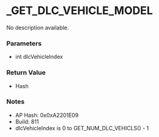 # _GET_DLC_VEHICLE_MODEL

No description available.

### Parameters
* int dlcVehicleIndex

### Return Value
* Hash

### Notes
* AP Hash: 0x0xA2201E09
* Build: 811
* dlcVehicleIndex is 0 to GET_NUM_DLC_VEHICLS() - 1

